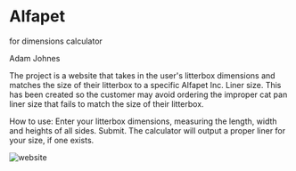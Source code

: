 # Alfapet
for dimensions calculator

Adam Johnes

The project is a website that takes in the user's litterbox dimensions and matches the size of their litterbox to a specific Alfapet Inc. Liner size. This has been created so the customer may avoid ordering the improper cat pan liner size that fails to match the size of their litterbox.

How to use:
Enter your litterbox dimensions, measuring the length, width and heights of all sides. Submit. The calculator will output a proper liner for your size, if one exists.

![website](https://github.com/adamjohnes/adamjohnes.github.io/assets/70388982/50fd87ac-5f6f-4446-9217-9f436d66a055)

